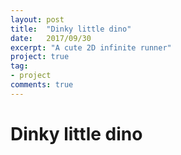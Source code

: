 ```yaml
---
layout: post
title:  "Dinky little dino"
date:   2017/09/30
excerpt: "A cute 2D infinite runner"
project: true
tag:
- project
comments: true
---
```


# Dinky little dino
